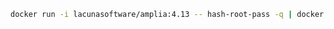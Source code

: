 ﻿```sh
docker run -i lacunasoftware/amplia:4.13 -- hash-root-pass -q | docker secret create amplia_root_password_hash -
```
